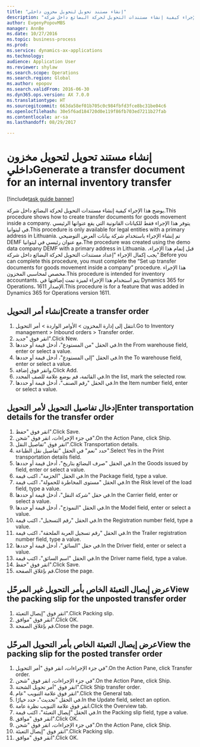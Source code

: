 ```yaml
--- 
title: "إنشاء مستند تحويل لتحويل مخزون داخلي"
description: "يوضح هذا الإجراء كيفية إنشاء مستندات التحويل لحركة البضائع داخل شركة."
author: EvgenyPopovMBS
manager: AnnBe
ms.date: 10/27/2016
ms.topic: business-process
ms.prod: 
ms.service: dynamics-ax-applications
ms.technology: 
audience: Application User
ms.reviewer: shylaw
ms.search.scope: Operations
ms.search.region: Global
ms.author: epopov
ms.search.validFrom: 2016-06-30
ms.dyn365.ops.version: AX 7.0.0
ms.translationtype: HT
ms.sourcegitcommit: 663da58ef01b705c0c984fbfd3fce8bc31be04c6
ms.openlocfilehash: 30e5f6ad184720d0e119f86fb703ed7211b27fab
ms.contentlocale: ar-sa
ms.lasthandoff: 08/29/2017

---
```

# <a name="generate-a-transfer-document-for-an-internal-inventory-transfer"></a><span data-ttu-id="56789-103">إنشاء مستند تحويل لتحويل مخزون داخلي</span><span class="sxs-lookup"><span data-stu-id="56789-103">Generate a transfer document for an internal inventory transfer</span></span>

[!include[task guide banner](../../includes/task-guide-banner.md)]

<span data-ttu-id="56789-104">يوضح هذا الإجراء كيفية إنشاء مستندات التحويل لحركة البضائع داخل شركة.</span><span class="sxs-lookup"><span data-stu-id="56789-104">This procedure shows how to create transfer documents for goods movement inside a company.</span></span> <span data-ttu-id="56789-105">يتوفر هذا الإجراء فقط للكيانات القانونية التي يقع عنوانها الرئيسي في ليتوانيا.</span><span class="sxs-lookup"><span data-stu-id="56789-105">This procedure is only available for legal entities with a primary address in Lithuania.</span></span> <span data-ttu-id="56789-106">تم إنشاء الإجراء باستخدام شركة بيانات العرض التوضيحي DEMF مع عنوان رئيسي في ليتوانيا.</span><span class="sxs-lookup"><span data-stu-id="56789-106">The procedure was created using the demo data company DEMF with a primary address in Lithuania.</span></span> <span data-ttu-id="56789-107">قبل إتمام هذا الإجراء، يجب إكمال الإجراء "إعداد مستندات التحويل لحركة البضائع داخل شركة".</span><span class="sxs-lookup"><span data-stu-id="56789-107">Before you can complete this procedure, you must complete the “Set up transfer documents for goods movement inside a company” procedure.</span></span> <span data-ttu-id="56789-108">هذا الإجراء مخصص لمحاسبي المخزون‬.</span><span class="sxs-lookup"><span data-stu-id="56789-108">This procedure is intended for inventory accountants.</span></span> <span data-ttu-id="56789-109">يتم استخدام هذا الإجراء لميزة تمت إضافتها في Dynamics 365 for Operations، الإصدار 1611.</span><span class="sxs-lookup"><span data-stu-id="56789-109">This procedure is for a feature that was added in Dynamics 365 for Operations version 1611.</span></span>


## <a name="create-a-transfer-order"></a><span data-ttu-id="56789-110">إنشاء أمر التحويل</span><span class="sxs-lookup"><span data-stu-id="56789-110">Create a transfer order</span></span>
1. <span data-ttu-id="56789-111">انتقل إلى إدارة المخزون > الأوامر الواردة > أمر التحويل.</span><span class="sxs-lookup"><span data-stu-id="56789-111">Go to Inventory management > Inbound orders > Transfer order.</span></span>
2. <span data-ttu-id="56789-112">انقر فوق "جديد".</span><span class="sxs-lookup"><span data-stu-id="56789-112">Click New.</span></span>
3. <span data-ttu-id="56789-113">في الحقل "من المستودع"، أدخل قيمة أو حددها.</span><span class="sxs-lookup"><span data-stu-id="56789-113">In the From warehouse field, enter or select a value.</span></span>
4. <span data-ttu-id="56789-114">في الحقل "إلى المستودع"، أدخل قيمة أو حددها.</span><span class="sxs-lookup"><span data-stu-id="56789-114">In the To warehouse field, enter or select a value.</span></span>
5. <span data-ttu-id="56789-115">وانقر فوق إضافة.</span><span class="sxs-lookup"><span data-stu-id="56789-115">Click Add.</span></span>
6. <span data-ttu-id="56789-116">في القائمة، قم بوضع علامة للصف المحدد.</span><span class="sxs-lookup"><span data-stu-id="56789-116">In the list, mark the selected row.</span></span>
7. <span data-ttu-id="56789-117">في الحقل "رقم الصنف"، أدخل قيمة أو حددها.</span><span class="sxs-lookup"><span data-stu-id="56789-117">In the Item number field, enter or select a value.</span></span>

## <a name="enter-transportation-details-for-the-transfer-order"></a><span data-ttu-id="56789-118">إدخال تفاصيل التحويل لأمر التحويل</span><span class="sxs-lookup"><span data-stu-id="56789-118">Enter transportation details for the transfer order</span></span>
1. <span data-ttu-id="56789-119">انقر فوق "حفظ".</span><span class="sxs-lookup"><span data-stu-id="56789-119">Click Save.</span></span>
2. <span data-ttu-id="56789-120">في جزء الإجراءات، انقر فوق "شحن".</span><span class="sxs-lookup"><span data-stu-id="56789-120">On the Action Pane, click Ship.</span></span>
3. <span data-ttu-id="56789-121">انقر فوق "تفاصيل النقل".</span><span class="sxs-lookup"><span data-stu-id="56789-121">Click Transportation details.</span></span>
4. <span data-ttu-id="56789-122">حدد "نعم" في الحقل "تفاصيل نقل الطباعة".</span><span class="sxs-lookup"><span data-stu-id="56789-122">Select Yes in the Print transportation details field.</span></span>
5. <span data-ttu-id="56789-123">في الحقل "صرف البضائع بتاريخ"، أدخل قيمة أو حددها.</span><span class="sxs-lookup"><span data-stu-id="56789-123">In the Goods issued by field, enter or select a value.</span></span>
6. <span data-ttu-id="56789-124">في الحقل "الحزمة"، اكتب قيمة.</span><span class="sxs-lookup"><span data-stu-id="56789-124">In the Package field, type a value.</span></span>
7. <span data-ttu-id="56789-125">في الحقل "مستوى المخاطرة للحمولة‬"، اكتب قيمة.</span><span class="sxs-lookup"><span data-stu-id="56789-125">In the Risk level of the load field, type a value.</span></span>
8. <span data-ttu-id="56789-126">في حقل "شركة النقل"، أدخل قيمة أو حددها.</span><span class="sxs-lookup"><span data-stu-id="56789-126">In the Carrier field, enter or select a value.</span></span>
9. <span data-ttu-id="56789-127">في الحقل "النموذج"، أدخل قيمة أو حددها.</span><span class="sxs-lookup"><span data-stu-id="56789-127">In the Model field, enter or select a value.</span></span>
10. <span data-ttu-id="56789-128">في الحقل "رقم التسجيل"، اكتب قيمة.</span><span class="sxs-lookup"><span data-stu-id="56789-128">In the Registration number field, type a value.</span></span>
11. <span data-ttu-id="56789-129">في الحقل "رقم تسجيل العربة الملحقة‬"، اكتب قيمة.</span><span class="sxs-lookup"><span data-stu-id="56789-129">In the Trailer registration number field, type a value.</span></span>
12. <span data-ttu-id="56789-130">في حقل "السائق"، أدخل قيمة أو حددها.</span><span class="sxs-lookup"><span data-stu-id="56789-130">In the Driver field, enter or select a value.</span></span>
13. <span data-ttu-id="56789-131">في الحقل "اسم السائق"، اكتب قيمة.</span><span class="sxs-lookup"><span data-stu-id="56789-131">In the Driver name field, type a value.</span></span>
14. <span data-ttu-id="56789-132">انقر فوق "حفظ".</span><span class="sxs-lookup"><span data-stu-id="56789-132">Click Save.</span></span>
15. <span data-ttu-id="56789-133">قم بإغلاق الصفحة.</span><span class="sxs-lookup"><span data-stu-id="56789-133">Close the page.</span></span>

## <a name="view-the-packing-slip-for-the-unposted-transfer-order"></a><span data-ttu-id="56789-134">عرض إيصال التعبئة الخاص بأمر التحويل غير المرحّل</span><span class="sxs-lookup"><span data-stu-id="56789-134">View the packing slip for the unposted transfer order</span></span>
1. <span data-ttu-id="56789-135">انقر فوق "إيصال التعبئة".</span><span class="sxs-lookup"><span data-stu-id="56789-135">Click Packing slip.</span></span>
2. <span data-ttu-id="56789-136">انقر فوق "موافق".</span><span class="sxs-lookup"><span data-stu-id="56789-136">Click OK.</span></span>
3. <span data-ttu-id="56789-137">قم بإغلاق الصفحة.</span><span class="sxs-lookup"><span data-stu-id="56789-137">Close the page.</span></span>

## <a name="view-the-packing-slip-for-the-posted-transfer-order"></a><span data-ttu-id="56789-138">عرض إيصال التعبئة الخاص بأمر التحويل المرحّل</span><span class="sxs-lookup"><span data-stu-id="56789-138">View the packing slip for the posted transfer order</span></span>
1. <span data-ttu-id="56789-139">في جزء الإجراءات، انقر فوق "أمر التحويل".</span><span class="sxs-lookup"><span data-stu-id="56789-139">On the Action Pane, click Transfer order.</span></span>
2. <span data-ttu-id="56789-140">في جزء الإجراءات، انقر فوق "شحن".</span><span class="sxs-lookup"><span data-stu-id="56789-140">On the Action Pane, click Ship.</span></span>
3. <span data-ttu-id="56789-141">انقر فوق "أمر تحويل الشحنة‬".</span><span class="sxs-lookup"><span data-stu-id="56789-141">Click Ship transfer order.</span></span>
4. <span data-ttu-id="56789-142">انقر فوق علامة التبويب "عام".</span><span class="sxs-lookup"><span data-stu-id="56789-142">Click the General tab.</span></span>
5. <span data-ttu-id="56789-143">في الحقل "تحديث"، حدد خيارًا.</span><span class="sxs-lookup"><span data-stu-id="56789-143">In the Update field, select an option.</span></span>
6. <span data-ttu-id="56789-144">انقر فوق علامة التبويب نظرة عامة.</span><span class="sxs-lookup"><span data-stu-id="56789-144">Click the Overview tab.</span></span>
7. <span data-ttu-id="56789-145">في الحقل "إيصال التعبئة"، اكتب قيمة.</span><span class="sxs-lookup"><span data-stu-id="56789-145">In the Packing slip field, type a value.</span></span>
8. <span data-ttu-id="56789-146">انقر فوق "موافق".</span><span class="sxs-lookup"><span data-stu-id="56789-146">Click OK.</span></span>
9. <span data-ttu-id="56789-147">في جزء الإجراءات، انقر فوق "شحن".</span><span class="sxs-lookup"><span data-stu-id="56789-147">On the Action Pane, click Ship.</span></span>
10. <span data-ttu-id="56789-148">انقر فوق "إيصال التعبئة".</span><span class="sxs-lookup"><span data-stu-id="56789-148">Click Packing slip.</span></span>
11. <span data-ttu-id="56789-149">انقر فوق "موافق".</span><span class="sxs-lookup"><span data-stu-id="56789-149">Click OK.</span></span>


